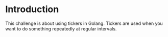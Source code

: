 # Introduction

This challenge is about using tickers in Golang. Tickers are used when you want to do something repeatedly at regular intervals.

